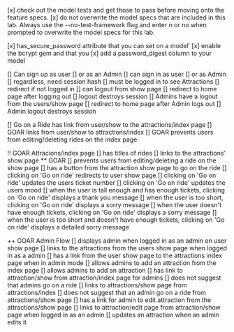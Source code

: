 [x] check out the model tests and get those to pass before moving onto the feature specs.
[x] do not overwrite the model specs that are included in this lab. Always use the --no-test-framework flag and enter n or no when prompted to overwrite the model specs for this lab.

[x] has_secure_password attribute that you can set on a model'
[x] enable the bcrypt gem and that you 
[x] add a password_digest column to your model


[] Can sign up as user
[] or as an Admin
[] can sign in as user
[] or as Admin
[] regardless, need session hash
[] must be logged in to see Attractions
[] redirect if not logged in
[] can logout from show page
[] redirect to home page after logging out
[] logout destroys session
[] Admins have a logout from the users/show page
[] redirect to home page after Admin logs out
[] Admin logout destroys session

[] Go on a Ride has link from user/show to the attractions/index page
[] GOAR links from user/show to attractions/index
[] GOAR prevents users from editing/deleting rides on the index page

!! GOAR Attracions/index page 
	[] has titles of rides
	[] links to the attractions' show page
** GOAR 
	[] prevents users from editing/deleting a ride on the show page
	[] has a button from the attraction show page to go on the ride
	[] clicking on 'Go on ride' redirects to user show page
	[] clicking on 'Go on ride' updates the users ticket number
	[] clicking on 'Go on ride' updates the users mood
	[] when the user is tall enough and has enough tickets, clicking on 'Go on ride' displays a thank you message
	[] when the user is too short, clicking on 'Go on ride' displays a sorry message
	[] when the user doesn't have enough tickets, clicking on 'Go on ride' displays a sorry message
	[] when the user is too short and doesn't have enough tickets, clicking on 'Go on ride' displays a detailed sorry message

++ GOAR Admin Flow
	[] displays admin when logged in as an admin on user show page
	[] links to the attractions from the users show page when logged in as a admin
	[] has a link from the user show page to the attractions index page when in admin mode
	[] allows admins to add an attraction from the index page
	[] allows admins to add an attraction
	[] has link to attraction/show from attraction/index page for admins
	[] does not suggest that admins go on a ride
	[] links to attractions/show page from attractions/index
	[] does not suggest that an admin go on a ride from attractions/show page
	[] has a link for admin to edit attraction from the attractions/show page
	[] links to attraction/edit page from attraction/show page when logged in as an admin
	[] updates an attraction when an admin edits it

